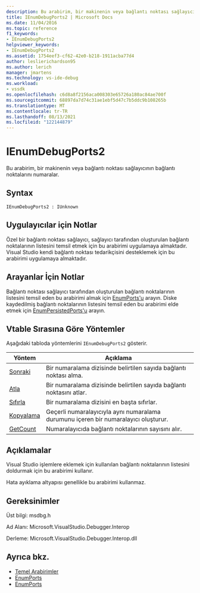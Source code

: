 ```yaml
---
description: Bu arabirim, bir makinenin veya bağlantı noktası sağlayıcının bağlantı noktalarını numaralar.
title: IEnumDebugPorts2 | Microsoft Docs
ms.date: 11/04/2016
ms.topic: reference
f1_keywords:
- IEnumDebugPorts2
helpviewer_keywords:
- IEnumDebugPorts2
ms.assetid: 1754eef3-cf62-42e0-b218-1911acba77d4
author: leslierichardson95
ms.author: lerich
manager: jmartens
ms.technology: vs-ide-debug
ms.workload:
- vssdk
ms.openlocfilehash: c6d8a8f2156aca008303e65726a180ac84ae700f
ms.sourcegitcommit: 68897da7d74c31ae1ebf5d47c7b5ddc9b108265b
ms.translationtype: MT
ms.contentlocale: tr-TR
ms.lasthandoff: 08/13/2021
ms.locfileid: "122144879"
---
```

# <a name="ienumdebugports2"></a>IEnumDebugPorts2
Bu arabirim, bir makinenin veya bağlantı noktası sağlayıcının bağlantı noktalarını numaralar.

## <a name="syntax"></a>Syntax

```
IEnumDebugPorts2 : IUnknown
```

## <a name="notes-for-implementers"></a>Uygulayıcılar için Notlar
 Özel bir bağlantı noktası sağlayıcı, sağlayıcı tarafından oluşturulan bağlantı noktalarının listesini temsil etmek için bu arabirimi uygulamaya almaktadır. Visual Studio kendi bağlantı noktası tedarikçisini desteklemek için bu arabirimi uygulamaya almaktadır.

## <a name="notes-for-callers"></a>Arayanlar İçin Notlar
 Bağlantı noktası sağlayıcı tarafından oluşturulan bağlantı noktalarının listesini temsil eden bu arabirimi almak için [EnumPorts'u](../../../extensibility/debugger/reference/idebugportsupplier2-enumports.md) arayın. Diske kaydedilmiş bağlantı noktalarının listesini temsil eden bu arabirimi elde etmek için [EnumPersistedPorts'u](../../../extensibility/debugger/reference/idebugportsupplier3-enumpersistedports.md) arayın.

## <a name="methods-in-vtable-order"></a>Vtable Sırasına Göre Yöntemler
 Aşağıdaki tabloda yöntemlerini `IEnumDebugPorts2` gösterir.

|Yöntem|Açıklama|
|------------|-----------------|
|[Sonraki](../../../extensibility/debugger/reference/ienumdebugports2-next.md)|Bir numaralama dizisinde belirtilen sayıda bağlantı noktası alma.|
|[Atla](../../../extensibility/debugger/reference/ienumdebugports2-skip.md)|Bir numaralama dizisinde belirtilen sayıda bağlantı noktasını atlar.|
|[Sıfırla](../../../extensibility/debugger/reference/ienumdebugports2-reset.md)|Bir numaralama dizisini en başta sıfırlar.|
|[Kopyalama](../../../extensibility/debugger/reference/ienumdebugports2-clone.md)|Geçerli numaralayıcıyla aynı numaralama durumunu içeren bir numaralayıcı oluşturur.|
|[GetCount](../../../extensibility/debugger/reference/ienumdebugports2-getcount.md)|Numaralayıcıda bağlantı noktalarının sayısını alır.|

## <a name="remarks"></a>Açıklamalar
 Visual Studio işlemlere eklemek için kullanılan bağlantı noktalarının listesini doldurmak için bu arabirimi kullanır.

 Hata ayıklama altyapısı genellikle bu arabirimi kullanmaz.

## <a name="requirements"></a>Gereksinimler
 Üst bilgi: msdbg.h

 Ad Alanı: Microsoft.VisualStudio.Debugger.Interop

 Derleme: Microsoft.VisualStudio.Debugger.Interop.dll

## <a name="see-also"></a>Ayrıca bkz.
- [Temel Arabirimler](../../../extensibility/debugger/reference/core-interfaces.md)
- [EnumPorts](../../../extensibility/debugger/reference/idebugcoreserver2-enumports.md)
- [EnumPorts](../../../extensibility/debugger/reference/idebugportsupplier2-enumports.md)
